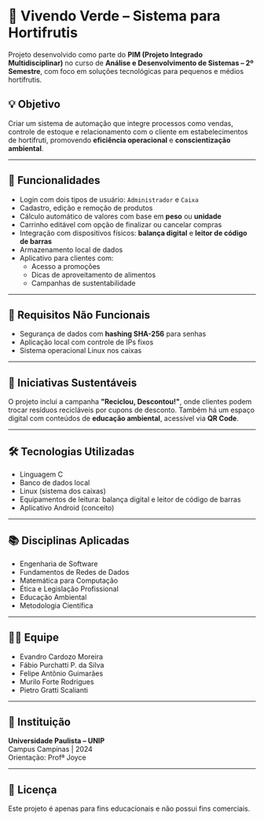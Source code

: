 # 🥬 Vivendo Verde – Sistema para Hortifrutis

Projeto desenvolvido como parte do **PIM (Projeto Integrado Multidisciplinar)** no curso de **Análise e Desenvolvimento de Sistemas – 2º Semestre**, com foco em soluções tecnológicas para pequenos e médios hortifrutis.

## 💡 Objetivo

Criar um sistema de automação que integre processos como vendas, controle de estoque e relacionamento com o cliente em estabelecimentos de hortifruti, promovendo **eficiência operacional** e **conscientização ambiental**.

---

## 🧩 Funcionalidades

- Login com dois tipos de usuário: `Administrador` e `Caixa`
- Cadastro, edição e remoção de produtos
- Cálculo automático de valores com base em **peso** ou **unidade**
- Carrinho editável com opção de finalizar ou cancelar compras
- Integração com dispositivos físicos: **balança digital** e **leitor de código de barras**
- Armazenamento local de dados
- Aplicativo para clientes com:
  - Acesso a promoções
  - Dicas de aproveitamento de alimentos
  - Campanhas de sustentabilidade

---

## 🔐 Requisitos Não Funcionais

- Segurança de dados com **hashing SHA-256** para senhas
- Aplicação local com controle de IPs fixos
- Sistema operacional Linux nos caixas

---

## 🌿 Iniciativas Sustentáveis

O projeto inclui a campanha **"Reciclou, Descontou!"**, onde clientes podem trocar resíduos recicláveis por cupons de desconto. Também há um espaço digital com conteúdos de **educação ambiental**, acessível via **QR Code**.

---

## 🛠️ Tecnologias Utilizadas

- Linguagem C
- Banco de dados local
- Linux (sistema dos caixas)
- Equipamentos de leitura: balança digital e leitor de código de barras
- Aplicativo Android (conceito)

---

## 📚 Disciplinas Aplicadas

- Engenharia de Software
- Fundamentos de Redes de Dados
- Matemática para Computação
- Ética e Legislação Profissional
- Educação Ambiental
- Metodologia Científica

---

## 👨‍💻 Equipe

- Evandro Cardozo Moreira  
- Fábio Purchatti P. da Silva  
- Felipe Antônio Guimarães  
- Murilo Forte Rodrigues  
- Pietro Gratti Scalianti

---

## 📍 Instituição

**Universidade Paulista – UNIP**  
Campus Campinas | 2024  
Orientação: Profª Joyce

---

## 📎 Licença

Este projeto é apenas para fins educacionais e não possui fins comerciais.
